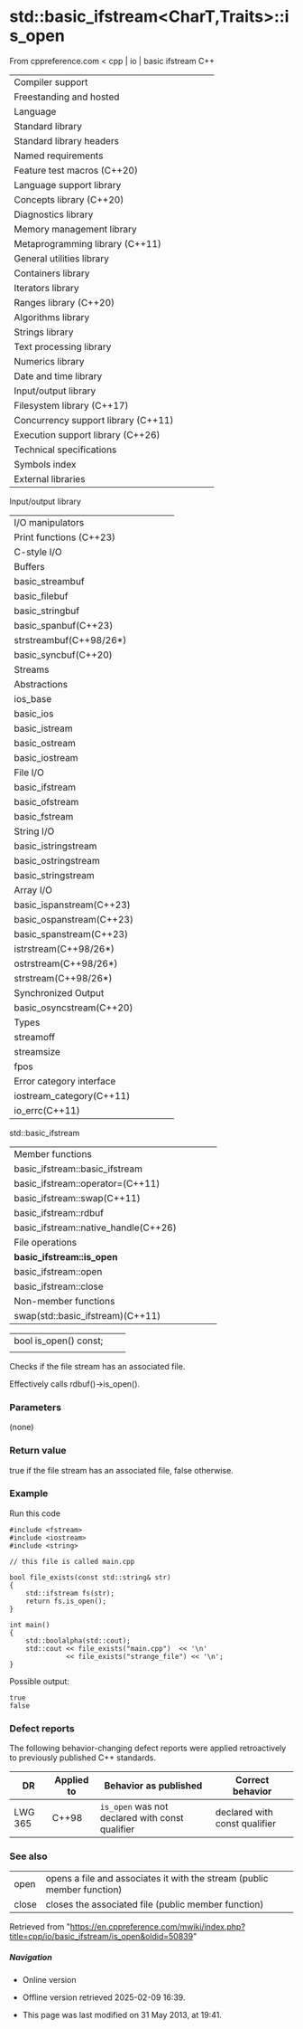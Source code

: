 # std::basic_ifstream<CharT,Traits>::is_open

From cppreference.com
< cpp‎ | io‎ | basic ifstream
C++

|  |  |  |  |  |
| --- | --- | --- | --- | --- |
| Compiler support | | | | |
| Freestanding and hosted | | | | |
| Language | | | | |
| Standard library | | | | |
| Standard library headers | | | | |
| Named requirements | | | | |
| Feature test macros (C++20) | | | | |
| Language support library | | | | |
| Concepts library (C++20) | | | | |
| Diagnostics library | | | | |
| Memory management library | | | | |
| Metaprogramming library (C++11) | | | | |
| General utilities library | | | | |
| Containers library | | | | |
| Iterators library | | | | |
| Ranges library (C++20) | | | | |
| Algorithms library | | | | |
| Strings library | | | | |
| Text processing library | | | | |
| Numerics library | | | | |
| Date and time library | | | | |
| Input/output library | | | | |
| Filesystem library (C++17) | | | | |
| Concurrency support library (C++11) | | | | |
| Execution support library (C++26) | | | | |
| Technical specifications | | | | |
| Symbols index | | | | |
| External libraries | | | | |

Input/output library

|  |  |  |  |  |
| --- | --- | --- | --- | --- |
| I/O manipulators | | | | |
| Print functions (C++23) | | | | |
| C-style I/O | | | | |
| Buffers | | | | |
| basic_streambuf | | | | |
| basic_filebuf | | | | |
| basic_stringbuf | | | | |
| basic_spanbuf(C++23) | | | | |
| strstreambuf(C++98/26\*) | | | | |
| basic_syncbuf(C++20) | | | | |
| Streams | | | | |
| Abstractions | | | | |
| ios_base | | | | |
| basic_ios | | | | |
| basic_istream | | | | |
| basic_ostream | | | | |
| basic_iostream | | | | |
| File I/O | | | | |
| basic_ifstream | | | | |
| basic_ofstream | | | | |
| basic_fstream | | | | |
| String I/O | | | | |
| basic_istringstream | | | | |
| basic_ostringstream | | | | |
| basic_stringstream | | | | |
| Array I/O | | | | |
| basic_ispanstream(C++23) | | | | |
| basic_ospanstream(C++23) | | | | |
| basic_spanstream(C++23) | | | | |
| istrstream(C++98/26\*) | | | | |
| ostrstream(C++98/26\*) | | | | |
| strstream(C++98/26\*) | | | | |
| Synchronized Output | | | | |
| basic_osyncstream(C++20) | | | | |
| Types | | | | |
| streamoff | | | | |
| streamsize | | | | |
| fpos | | | | |
| Error category interface | | | | |
| iostream_category(C++11) | | | | |
| io_errc(C++11) | | | | |

std::basic_ifstream

|  |  |  |  |  |
| --- | --- | --- | --- | --- |
| Member functions | | | | |
| basic_ifstream::basic_ifstream | | | | |
| basic_ifstream::operator=(C++11) | | | | |
| basic_ifstream::swap(C++11) | | | | |
| basic_ifstream::rdbuf | | | | |
| basic_ifstream::native_handle(C++26) | | | | |
| File operations | | | | |
| ****basic_ifstream::is_open**** | | | | |
| basic_ifstream::open | | | | |
| basic_ifstream::close | | | | |
| Non-member functions | | | | |
| swap(std::basic_ifstream)(C++11) | | | | |

|  |  |  |
| --- | --- | --- |
| bool is_open() const; |  |  |
|  |  |  |

Checks if the file stream has an associated file.

Effectively calls rdbuf()->is_open().

### Parameters

(none)

### Return value

true if the file stream has an associated file, false otherwise.

### Example

Run this code

```
#include <fstream>
#include <iostream>
#include <string>
 
// this file is called main.cpp
 
bool file_exists(const std::string& str)
{
    std::ifstream fs(str);
    return fs.is_open();
}
 
int main()
{
    std::boolalpha(std::cout);
    std::cout << file_exists("main.cpp")  << '\n'
              << file_exists("strange_file") << '\n';
}

```

Possible output:

```
true
false

```

### Defect reports

The following behavior-changing defect reports were applied retroactively to previously published C++ standards.

| DR | Applied to | Behavior as published | Correct behavior |
| --- | --- | --- | --- |
| LWG 365 | C++98 | `is_open` was not declared with const qualifier | declared with const qualifier |

### See also

|  |  |
| --- | --- |
| open | opens a file and associates it with the stream   (public member function) |
| close | closes the associated file   (public member function) |

Retrieved from "<https://en.cppreference.com/mwiki/index.php?title=cpp/io/basic_ifstream/is_open&oldid=50839>"

##### Navigation

- Online version
- Offline version retrieved 2025-02-09 16:39.

- This page was last modified on 31 May 2013, at 19:41.